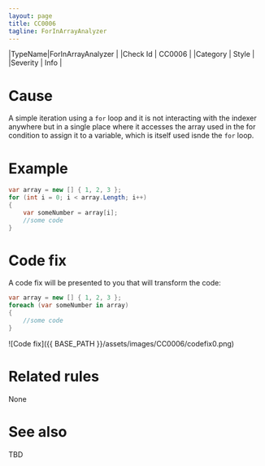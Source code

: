 ```yaml
---
layout: page
title: CC0006
tagline: ForInArrayAnalyzer
---
```


|TypeName|ForInArrayAnalyzer |
|Check Id | CC0006 |
|Category | Style |
|Severity | Info |

# Cause

A simple iteration using a `for` loop and it is not interacting
with the indexer anywhere but in a single place where it
accesses the array used in the for condition to assign it to
a variable, which is itself used isnde the `for` loop.

# Example


````csharp
var array = new [] { 1, 2, 3 };
for (int i = 0; i < array.Length; i++)
{
    var someNumber = array[i];
    //some code
}
````

# Code fix

A code fix will be presented to you that will transform the code:

````csharp
var array = new [] { 1, 2, 3 };
foreach (var someNumber in array)
{
    //some code
}
````

![Code fix]({{ BASE_PATH }}/assets/images/CC0006/codefix0.png)

# Related rules

None

# See also

TBD

